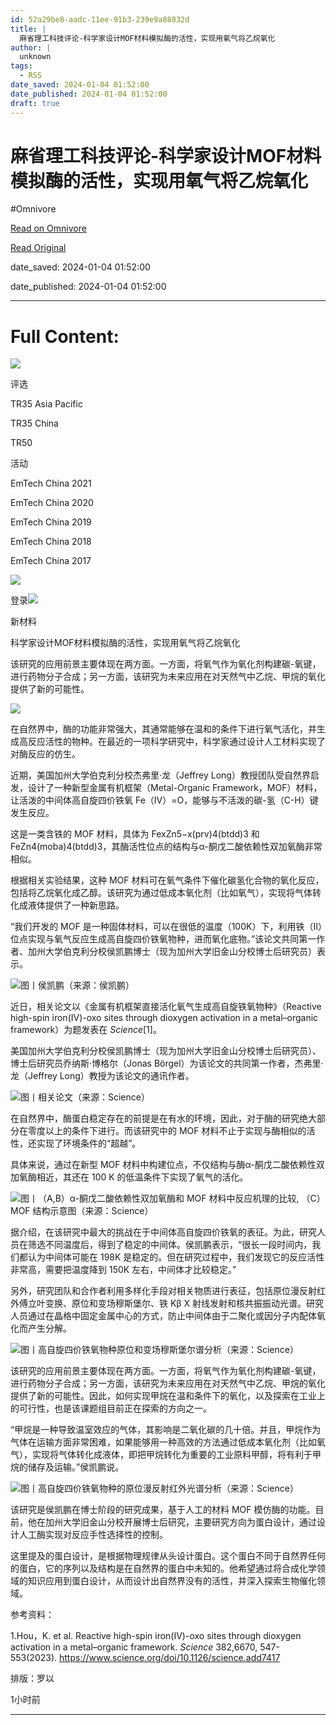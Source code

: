 ```yaml
---
id: 52a29be8-aadc-11ee-91b3-239e9a88832d
title: |
  麻省理工科技评论-科学家设计MOF材料模拟酶的活性，实现用氧气将乙烷氧化
author: |
  unknown
tags:
  - RSS
date_saved: 2024-01-04 01:52:00
date_published: 2024-01-04 01:52:00
draft: true
---
```


# 麻省理工科技评论-科学家设计MOF材料模拟酶的活性，实现用氧气将乙烷氧化
#Omnivore

[Read on Omnivore](https://omnivore.app/me/mof-18cd39dac4f)

[Read Original](https://www.mittrchina.com/news/detail/12823)

date_saved: 2024-01-04 01:52:00

date_published: 2024-01-04 01:52:00

--- 

# Full Content: 

[![](https://proxy-prod.omnivore-image-cache.app/0x0,sMQVtcTRXZ0D_hHjoPN3tQYT9qj1oRxrChIi68ZPXytY/https://www.mittrchina.com/static/media/logo.61d59098.svg)](https://www.mittrchina.com/news)

评选

TR35 Asia Pacific

TR35 China

TR50

活动

EmTech China 2021

EmTech China 2020

EmTech China 2019

EmTech China 2018

EmTech China 2017

![](https://proxy-prod.omnivore-image-cache.app/0x0,snD_r5jXn78dddjXDE8499yD2UCBbb-qpGqsWwMG67yk/https://www.mittrchina.com/static/media/search.dcc84b00.svg)

登录![](https://proxy-prod.omnivore-image-cache.app/0x0,sBzrL_9fKpUUv3xxFMTkimY-EEtiliJMvwLCfkX2Gljo/https://www.mittrchina.com/static/media/arrows.4498368a.svg)

新材料

科学家设计MOF材料模拟酶的活性，实现用氧气将乙烷氧化

该研究的应用前景主要体现在两方面。一方面，将氧气作为氧化剂构建碳-氧键，进行药物分子合成；另一方面，该研究为未来应用在对天然气中乙烷、甲烷的氧化提供了新的可能性。

![](https://proxy-prod.omnivore-image-cache.app/0x0,sW9IH8595zf5lIf-46XNpJYFQEfaBsRwdylS5c0RQ5yU/https://image.deeptechchina.com/article/2023123120192724767.png?imageView2/2/w/504/h/280)

在自然界中，酶的功能非常强大，其通常能够在温和的条件下进行氧气活化，并生成高反应活性的物种。在最近的一项科学研究中，科学家通过设计人工材料实现了对酶反应的仿生。

近期，美国加州大学伯克利分校杰弗里·龙（Jeffrey Long）教授团队受自然界启发，设计了一种新型金属有机框架（Metal-Organic Framework，MOF）材料，让活泼的中间体高自旋四价铁氧 Fe（IV）=O，能够与不活泼的碳-氢（C-H）键发生反应。

这是一类含铁的 MOF 材料，具体为 FexZn5−x(prv)4(btdd)3 和 FeZn4(moba)4(btdd)3，其酶活性位点的结构与α-酮戊二酸依赖性双加氧酶非常相似。

根据相关实验结果，这种 MOF 材料可在氧气条件下催化碳氢化合物的氧化反应，包括将乙烷氧化成乙醇。该研究为通过低成本氧化剂（比如氧气），实现将气体转化成液体提供了一种新思路。

“我们开发的 MOF 是一种固体材料，可以在很低的温度（100K）下，利用铁（II）位点实现与氧气反应生成高自旋四价铁氧物种，进而氧化底物。”该论文共同第一作者、加州大学伯克利分校侯凯鹏博士（现为加州大学旧金山分校博士后研究员）表示。

![](https://proxy-prod.omnivore-image-cache.app/0x0,sAz6Iz-6c800IyefTMkwyYrKPHbgCCxGUIFyy5u4l29Y/https://p3-sign.toutiaoimg.com/tos-cn-i-6w9my0ksvp/8c33541d7574460eae488434a0b8c8b7~tplv-obj.image?lk3s=ef143cfe&traceid=202312312018554FF85E1C1438DBB38136&x-expires=2147483647&x-signature=oqw7y3VY3Q5h7ZVQJeY53E4xR%2B4%3D)图丨侯凯鹏（来源：侯凯鹏）

近日，相关论文以《金属有机框架直接活化氧气生成高自旋铁氧物种》（Reactive high-spin iron(IV)-oxo sites through dioxygen activation in a metal–organic framework）为题发表在 _Science_\[1\]。

美国加州大学伯克利分校侯凯鹏博士（现为加州大学旧金山分校博士后研究员）、博士后研究员乔纳斯·博格尔（Jonas Börgel）为该论文的共同第一作者，杰弗里·龙（Jeffrey Long）教授为该论文的通讯作者。

![](https://proxy-prod.omnivore-image-cache.app/0x0,srBMNEvReZA5xuQeYhYsaRhRisIEd-unfR5L2VRoJCkY/https://p3-sign.toutiaoimg.com/tos-cn-i-6w9my0ksvp/0b23c9cea94e41aeb00a6bc9be7db71e~tplv-obj.image?lk3s=ef143cfe&traceid=202312312018554FF85E1C1438DBB38136&x-expires=2147483647&x-signature=3h14LYEWR%2FP48u5vyJZIMQ2sNGI%3D)图丨相关论文（来源：Science）

在自然界中，酶蛋白稳定存在的前提是在有水的环境，因此，对于酶的研究绝大部分在零度以上的条件下进行。而该研究中的 MOF 材料不止于实现与酶相似的活性，还实现了环境条件的“超越”。

具体来说，通过在新型 MOF 材料中构建位点，不仅结构与酶α-酮戊二酸依赖性双加氧酶相近，其还在 100 K 的低温条件下实现了氧气的活化。

![](https://proxy-prod.omnivore-image-cache.app/0x0,skU-w7eqSBQvMnrwkqexmGeuK8b86wcFdB8zGNCsKq8U/https://p3-sign.toutiaoimg.com/tos-cn-i-6w9my0ksvp/882a5dda7bbd473ab236950dd19fb9af~tplv-obj.image?lk3s=ef143cfe&traceid=202312312018554FF85E1C1438DBB38136&x-expires=2147483647&x-signature=ZxuuFlCehDZzQgcWCqmV5BHgczw%3D)图丨（A,B）α-酮戊二酸依赖性双加氧酶和 MOF 材料中反应机理的比较, （C）MOF 结构示意图（来源：Science）

据介绍，在该研究中最大的挑战在于中间体高自旋四价铁氧的表征。为此，研究人员在筛选不同温度后，得到了稳定的中间体。侯凯鹏表示，“很长一段时间内，我们都认为中间体可能在 198K 是稳定的。但在研究过程中，我们发现它的反应活性非常高，需要把温度降到 150K 左右，中间体才比较稳定。”

另外，研究团队和合作者利用多样化手段对相关物质进行表征，包括原位漫反射红外傅立叶变换、原位和变场穆斯堡尔、铁 Kβ X 射线发射和核共振振动光谱。研究人员通过在晶格中固定金属中心的方式，防止中间体由于二聚化或因分子内配体氧化而产生分解。

![](https://proxy-prod.omnivore-image-cache.app/0x0,s5FNqlpz80iy32l1WLZidUCdW14QVgJSG1Gx7olqsRog/https://p3-sign.toutiaoimg.com/tos-cn-i-6w9my0ksvp/36ca6409a2c64fcebb296db98f7e4c1b~tplv-obj.image?lk3s=ef143cfe&traceid=202312312018554FF85E1C1438DBB38136&x-expires=2147483647&x-signature=uLVjBcIc8ruCM2KUKiDHuQ8264A%3D)图丨高自旋四价铁氧物种原位和变场穆斯堡尔谱分析（来源：Science）

该研究的应用前景主要体现在两方面。一方面，将氧气作为氧化剂构建碳-氧键，进行药物分子合成；另一方面，该研究为未来应用在对天然气中乙烷、甲烷的氧化提供了新的可能性。因此，如何实现甲烷在温和条件下的氧化，以及探索在工业上的可行性，也是该课题组目前正在探索的方向之一。

“甲烷是一种导致温室效应的气体，其影响是二氧化碳的几十倍。并且，甲烷作为气体在运输方面非常困难，如果能够用一种高效的方法通过低成本氧化剂（比如氧气），实现将气体转化成液体，即把甲烷转化为重要的工业原料甲醇，将有利于甲烷的储存及运输。”侯凯鹏说。

![](https://proxy-prod.omnivore-image-cache.app/0x0,sQTaTe-2NdYFMtXD4CY53MKU7GcpQfveFzwGCna8jiXI/https://p3-sign.toutiaoimg.com/tos-cn-i-6w9my0ksvp/2cae77695ce246fca97b950cad00f5ad~tplv-obj.image?lk3s=ef143cfe&traceid=202312312018554FF85E1C1438DBB38136&x-expires=2147483647&x-signature=NQ8ftykZ7r0j5GZp9YIE42jZea4%3D)图丨高自旋四价铁氧物种的原位漫反射红外光谱分析（来源：Science）

该研究是侯凯鹏在博士阶段的研究成果，基于人工的材料 MOF 模仿酶的功能。目前，他在加州大学旧金山分校开展博士后研究，主要研究方向为蛋白设计，通过设计人工酶实现对反应手性选择性的控制。

这里提及的蛋白设计，是根据物理规律从头设计蛋白。这个蛋白不同于自然界任何的蛋白，它的序列以及结构是在自然界的蛋白中未知的。他希望通过将合成化学领域的知识应用到蛋白设计，从而设计出自然界没有的活性，并深入探索生物催化领域。

参考资料：

1.Hou，K. et al. Reactive high-spin iron(IV)-oxo sites through dioxygen activation in a metal–organic framework. _Science_ 382,6670, 547-553(2023). https://www.science.org/doi/10.1126/science.add7417

排版：罗以

1小时前

---

